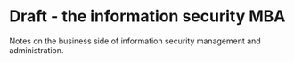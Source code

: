 # Draft - the information security MBA

Notes on the business side of information security management and administration.
